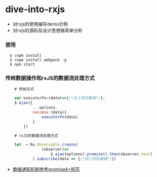 # dive-into-rxjs

- 对rxjs的使用编写demo示例
- 对rxjs的源码及设计思想做简单分析

### 使用
```
  $ cnpm install
  $ cnpm install webpack -g
  $ npm start

```

### 传统数据操作和rxJS的数据流处理方式
```javascript
    # 传统方式

    var executorFn=(data)=>{/*加工你的数据*/};
    $.ajax({
            ...options,
            success:(data){
                executorFn(data)
            }
        })

    # rxJS的数据流处理方式

    let  = Rx.Observable.create(
                (observer)=>
                    $.ajax(options).promise().then(observer.next)
            ).subscribe(data => {/*加工你的数据*/})
```

- [数据通知机制参考promiseA+规范](https://github.com/promises-aplus/promises-spec)
>
